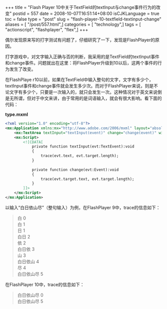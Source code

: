+++
title = "Flash Player 10中关于TextField的textInput与change事件行为的改变"
postid = 557
date = 2008-10-07T16:51:14+08:00
isCJKLanguage = true
toc = false
type = "post"
slug = "flash-player-10-textfield-textinput-change"
aliases = [ "/post/557.html",]
categories = [ "technology",]
tags = [ "actionscript", "flashplayer", "flex",]
+++


偶尔发现原来写的打字测试有问题了，仔细研究了一下，发现是FlashPlayer的原因。

打字游戏中，对文字输入正确与否的判断，我采用的是TextField的textInput事件和change事件。问题就出在这里：将FlashPlayer升级到10以后，这两个事件的行为发生了改变。

在FlashPlaye r10以前，如果在TextField中输入整句的文字，文字有多少个，textInput事件和change事件就会发生多少次。而对于FlashPlayer来说，则是不论文字有多少个，只要是一次输入的，就只会发生一次。这种情况对于英文来说倒是无所谓，但对于中文来讲，由于常用的是词语输入，就会有很大影响。看下面的代码：  

<!--more-->

**type.mxml**

``` XML
<?xml version="1.0" encoding="utf-8"?>
<mx:Application xmlns:mx="http://www.adobe.com/2006/mxml" layout="absolute">
    <mx:TextArea textInput="textInput(event)" change="change(event)" width="100%" height="100%"/>
    <mx:Script>
        <![CDATA[
            private function textInput(evt:TextEvent):void
            {
                trace(evt.text, evt.target.length);
            }
            
            private function change(evt:Event):void
            {
                trace(evt.target.text, evt.target.length);
            }
        ]]>
    </mx:Script>
</mx:Application>
```

以输入“白日依山尽”（整句输入）为例，在FlashPlayer 9中，trace的信息如下：

>  白 0  
>  白 1  
>  日 1  
>  白日 2  
>  依 2  
>  白日依 3  
>  山 3  
>  白日依山 4  
>  尽 4  
>  白日依山尽 5

在FlashPlayer 10中，trace的信息如下：

>  白日依山尽 0  
>  白日依山尽 5

